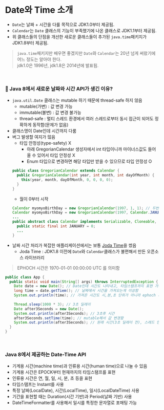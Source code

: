 # Date와 Time 소개

- `Date`는 날짜 + 시간을 다룰 목적으로 JDK1.0부터 제공됨.
- `Calendar`는 `Date` 클래스의 기능이 부족했기에 나온 클래스로 JDK1.1부터 제공됨.
- 위 클래스들의 단점을 개선한 새로운 클래스들이 추가된 `java.time`패키지가 JDK1.8부터 제공됨.
> `java.time`패키지만 배우면 좋겠지만 `Date`와 `Calendar`는 20년 넘게 써왔기에 어느 정도는 알아야 한다.<br>
> jdk1.0은 1996년, jdk1.8은 2014년에 발표됨.

<br>

### 🧐 Java 8에서 새로운 날짜와 시간 API가 생긴 이유?
- `java.util.Date` 클래스는 mutable 하기 때문에 thread-safe 하지 않음
  - mutable(가변) : 값 변경 가능
  - immutable(불변) : 값 변경 불가능
  - thread-safe : 멀티 스레드 환경에서 여러 스레드로부터 동시 접근이 되어도 정확하게 동작함(문제가 없음)
- 클래스명이 Date인데 시간까지 다룸
- 버그 발생할 여지가 많음
  - 타입 안정성(type-safety) X
    - 아래 GregorianCalendar 생성자에서 int 타입이니까 마이너스값도 들어올 수 있어서 타입 안정성 X
    - Enum 타입으로 변경하면 해당 타입만 받을 수 있으므로 타입 안정성 O
  ```java
  public class GregorianCalendar extends Calendar {
    public GregorianCalendar(int year, int month, int dayOfMonth) {
      this(year, month, dayOfMonth, 0, 0, 0, 0);
    }
  }
  ```
  - 월이 0부터 시작
  ```java
  Calendar myomyoBirthDay = new GregorianCalendar(1997, 1, 1); // 두번째 파라미터를 조심
  Calendar myomyoBirthDay = new GregorianCalendar(1997, Calendar.JANUARY, 1); // 0부터 시작이기에 미리 정해진 상수로 대체
  ...
  public abstract class Calendar implements Serializable, Cloneable, Comparable<Calendar> {
    public static final int JANUARY = 0;
    ...
  }
  ```
- 날짜 시간 처리가 복잡한 애플리케이션에서는 보통 [Joda Time](https://www.joda.org/joda-time/)을 썼음
  - Joda Time : JDK1.8 이전에 `Date`와 `Calendar`클래스가 불편해서 만든 오픈소스 라이브러리

> EPHOCH 시간은 1970-01-01 00:00:00 UTC 를 의미함


```java
public class App {
  public static void main(String[] args) throws InterruptedException {
    Date date = new Date(); // Date인데 시간도 나타내고, 타임스탬프까지 표현 가능함
    long time = date.getTiem(); // 날짜에서 시간을 가져오는게 이상함
    System.out.println(time); // 가져온 시간도 시,분,초 단위가 아니라 ephoch 기준으로 경과한 밀리초를 가져옴
    
    Thread.sleep(1000 * 3); // 3초 딜레이
    Date after3Seconds = new Date();
    System.out.println(after3Seconds); // 3초후 시간
    after3Seconds.setTime(time); // mutable해서 값 변경함
    System.out.println(after3Seconds); // 원래 시간(3초 딜레이 전), 스레드 안전X
  }
}
```

<br>

### Java 8에서 제공하는 Date-Time API
- 기계용 시간(machine time)과 인류용 시간(human time)으로 나눌 수 있음
- 기계용 시간은 EPOCK부터 현재까지의 타임스탬프를 표현
- 인류용 시간은 연, 월, 일, 시, 분, 초 등을 표현
- 타임스탬프는 Instant를 사용
- 특정 날짜(LocalDate), 시간(LocalTime), 일시(LocalDateTime) 사용
- 기간을 표현할 때는 Duration(시간 기반)과 Period(날짜 기반) 사용
- DateTimeFormatter를 사용해서 일시를 특정한 문자열로 포매팅 가능
